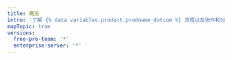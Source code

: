 ```yaml
---
title: 概览
intro: '了解 {% data variables.product.prodname_dotcom %} 流程以及协作和讨论项目的不同方式。'
mapTopic: true
versions:
  free-pro-team: '*'
  enterprise-server: '*'
---
```


